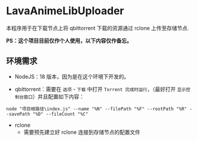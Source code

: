 # LavaAnimeLibUploader

本程序用于在下载节点上将 qbittorrent 下载的资源通过 rclone 上传至存储节点.

**PS：这个项目目前仅作个人使用，以下内容仅作备忘。**

## 环境需求

- NodeJS：18 版本，因为是在这个环境下开发的。

* qbittorrent：需要在 `选项` - `下载` 中打开 `Torrent 完成时运行`，（最好打开 `显示控制台窗口`）并且配置如下内容：

```shell
node "项目根路径\index.js" --name "%N" --filePath "%F" --rootPath "%R" --savePath "%D" --fileCount "%C"
```

- rclone
  - 需要预先建立好 rclone 连接到存储节点的配置文件

